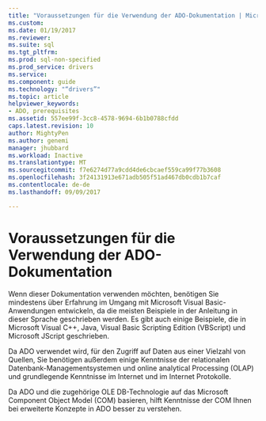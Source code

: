 ```yaml
---
title: "Voraussetzungen für die Verwendung der ADO-Dokumentation | Microsoft Docs"
ms.custom: 
ms.date: 01/19/2017
ms.reviewer: 
ms.suite: sql
ms.tgt_pltfrm: 
ms.prod: sql-non-specified
ms.prod_service: drivers
ms.service: 
ms.component: guide
ms.technology: "“drivers”"
ms.topic: article
helpviewer_keywords:
- ADO, prerequisites
ms.assetid: 557ee99f-3cc8-4578-9694-6b1b0788cfdd
caps.latest.revision: 10
author: MightyPen
ms.author: genemi
manager: jhubbard
ms.workload: Inactive
ms.translationtype: MT
ms.sourcegitcommit: f7e6274d77a9cdd4de6cbcaef559ca99f77b3608
ms.openlocfilehash: 3f24131913e671adb505f51ad467db0cdb1b7caf
ms.contentlocale: de-de
ms.lasthandoff: 09/09/2017

---
```

# <a name="prerequisites-for-using-the-ado-documentation"></a>Voraussetzungen für die Verwendung der ADO-Dokumentation
Wenn dieser Dokumentation verwenden möchten, benötigen Sie mindestens über Erfahrung im Umgang mit Microsoft Visual Basic-Anwendungen entwickeln, da die meisten Beispiele in der Anleitung in dieser Sprache geschrieben werden. Es gibt auch einige Beispiele, die in Microsoft Visual C++, Java, Visual Basic Scripting Edition (VBScript) und Microsoft JScript geschrieben.  
  
 Da ADO verwendet wird, für den Zugriff auf Daten aus einer Vielzahl von Quellen, Sie benötigen außerdem einige Kenntnisse der relationalen Datenbank-Managementsystemen und online analytical Processing (OLAP) und grundlegende Kenntnisse im Internet und im Internet Protokolle.  
  
 Da ADO und die zugehörige OLE DB-Technologie auf das Microsoft Component Object Model (COM) basieren, hilft Kenntnisse der COM Ihnen bei erweiterte Konzepte in ADO besser zu verstehen.

